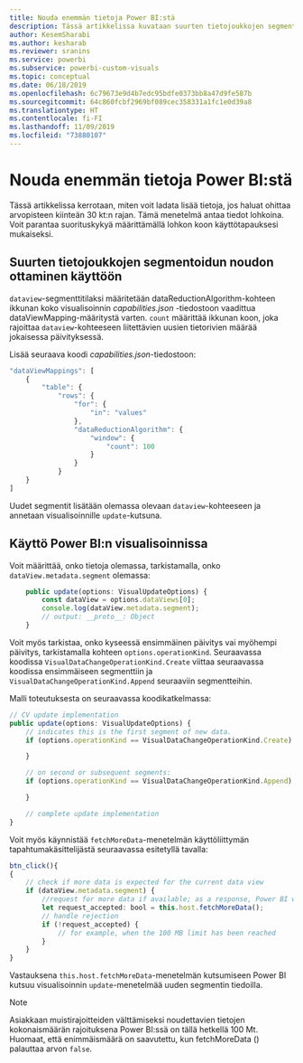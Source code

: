 ```yaml
---
title: Nouda enemmän tietoja Power BI:stä
description: Tässä artikkelissa kuvataan suurten tietojoukkojen segmentoidun noudon ottaminen käyttöön Power BI:n visualisoinneille.
author: KesemSharabi
ms.author: kesharab
ms.reviewer: sranins
ms.service: powerbi
ms.subservice: powerbi-custom-visuals
ms.topic: conceptual
ms.date: 06/18/2019
ms.openlocfilehash: 6c79673e9d4b7edc95bdfe0373bb8a47d9fe587b
ms.sourcegitcommit: 64c860fcbf2969bf089cec358331a1fc1e0d39a8
ms.translationtype: HT
ms.contentlocale: fi-FI
ms.lasthandoff: 11/09/2019
ms.locfileid: "73880107"
---
```

# <a name="fetch-more-data-from-power-bi"></a>Nouda enemmän tietoja Power BI:stä

Tässä artikkelissa kerrotaan, miten voit ladata lisää tietoja, jos haluat ohittaa arvopisteen kiinteän 30 kt:n rajan. Tämä menetelmä antaa tiedot lohkoina. Voit parantaa suorituskykyä määrittämällä lohkon koon käyttötapauksesi mukaiseksi.  

## <a name="enable-a-segmented-fetch-of-large-datasets"></a>Suurten tietojoukkojen segmentoidun noudon ottaminen käyttöön

`dataview`-segmenttitilaksi määritetään dataReductionAlgorithm-kohteen ikkunan koko visualisoinnin *capabilities.json* -tiedostoon vaadittua dataViewMapping-määritystä varten. `count` määrittää ikkunan koon, joka rajoittaa `dataview`-kohteeseen liitettävien uusien tietorivien määrää jokaisessa päivityksessä.

Lisää seuraava koodi *capabilities.json*-tiedostoon:

```typescript
"dataViewMappings": [
    {
        "table": {
            "rows": {
                "for": {
                    "in": "values"
                },
                "dataReductionAlgorithm": {
                    "window": {
                        "count": 100
                    }
                }
            }
    }
]
```

Uudet segmentit lisätään olemassa olevaan `dataview`-kohteeseen ja annetaan visualisoinnille `update`-kutsuna.

## <a name="usage-in-the-power-bi-visual"></a>Käyttö Power BI:n visualisoinnissa

Voit määrittää, onko tietoja olemassa, tarkistamalla, onko `dataView.metadata.segment` olemassa:

```typescript
    public update(options: VisualUpdateOptions) {
        const dataView = options.dataViews[0];
        console.log(dataView.metadata.segment);
        // output: __proto__: Object
    }
```

Voit myös tarkistaa, onko kyseessä ensimmäinen päivitys vai myöhempi päivitys, tarkistamalla kohteen `options.operationKind`. Seuraavassa koodissa `VisualDataChangeOperationKind.Create` viittaa seuraavassa koodissa ensimmäiseen segmenttiin ja `VisualDataChangeOperationKind.Append` seuraaviin segmentteihin.

Malli toteutuksesta on seuraavassa koodikatkelmassa:

```typescript
// CV update implementation
public update(options: VisualUpdateOptions) {
    // indicates this is the first segment of new data.
    if (options.operationKind == VisualDataChangeOperationKind.Create) {

    }

    // on second or subsequent segments:
    if (options.operationKind == VisualDataChangeOperationKind.Append) {

    }

    // complete update implementation
}
```

Voit myös käynnistää `fetchMoreData`-menetelmän käyttöliittymän tapahtumakäsittelijästä seuraavassa esitetyllä tavalla:

```typescript
btn_click(){
{
    // check if more data is expected for the current data view
    if (dataView.metadata.segment) {
        //request for more data if available; as a response, Power BI will call update method
        let request_accepted: bool = this.host.fetchMoreData();
        // handle rejection
        if (!request_accepted) {
            // for example, when the 100 MB limit has been reached
        }
    }
}
```

Vastauksena `this.host.fetchMoreData`-menetelmän kutsumiseen Power BI kutsuu visualisoinnin `update`-menetelmää uuden segmentin tiedoilla.

> [!NOTE]
> Asiakkaan muistirajoitteiden välttämiseksi noudettavien tietojen kokonaismäärän rajoituksena Power BI:ssä on tällä hetkellä 100 Mt. Huomaat, että enimmäismäärä on saavutettu, kun fetchMoreData () palauttaa arvon `false`.
